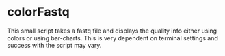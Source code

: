 # colorFastq

This small script takes a fastq file and displays the quality info either using colors or using bar-charts.
This is very dependent on terminal settings and success with the script may vary.
